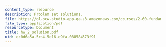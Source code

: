 ```yaml
---
content_type: resource
description: Problem set solutions.
file: https://ol-ocw-studio-app-qa.s3.amazonaws.com/courses/2-60-fundamentals-of-advanced-energy-conversion-spring-2004/ec0d6a5a5cb45e16e9fa088584673f91_hw_2_solution.pdf
file_type: application/pdf
resourcetype: Document
title: hw_2_solution.pdf
uid: ec0d6a5a-5cb4-5e16-e9fa-088584673f91
---
```

